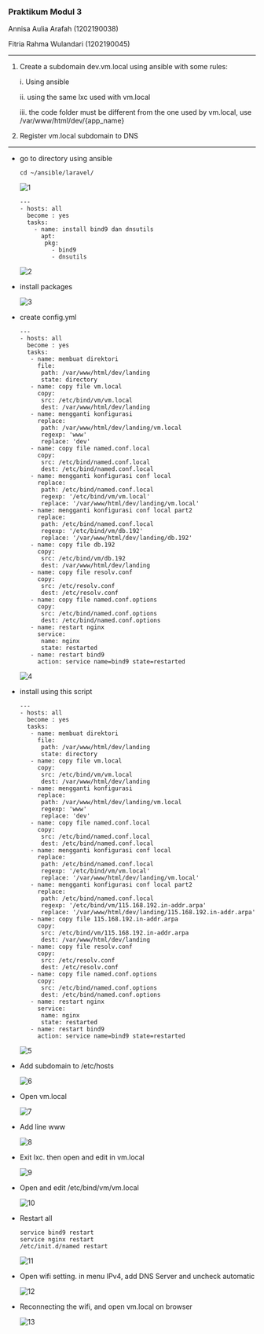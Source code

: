 ### Praktikum Modul 3

Annisa Aulia Arafah    (1202190038)

Fitria Rahma Wulandari (1202190045)

---

1. Create a subdomain dev.vm.local using ansible with some rules:

   i. Using ansible

   ii. using the same lxc used with vm.local

   iii. the code folder must be different from the one used by vm.local, use /var/www/html/dev/{app_name}

2. Register vm.local subdomain to DNS

---

- go to directory using ansible

  ```
  cd ~/ansible/laravel/
  ```

  ![1](https://user-images.githubusercontent.com/92453574/146378288-8e2b8f69-c7fd-4be5-8858-6220afe467b4.PNG)

  

  ```
  ---
  - hosts: all
    become : yes
    tasks:
      - name: install bind9 dan dnsutils
        apt:
         pkg:
           - bind9
           - dnsutils
  ```

  ![2](https://user-images.githubusercontent.com/92453574/146378301-87660a93-79a5-4368-b270-de2666348afd.PNG)

  

- install packages

  ![3](https://user-images.githubusercontent.com/92453574/146378308-31087fa5-6153-43a8-8b02-603207ebc0b7.PNG)



- create config.yml

  ```
  ---
  - hosts: all
    become : yes
    tasks:
     - name: membuat direktori
       file:
        path: /var/www/html/dev/landing
        state: directory
     - name: copy file vm.local
       copy:
        src: /etc/bind/vm/vm.local
        dest: /var/www/html/dev/landing
     - name: mengganti konfigurasi
       replace:
        path: /var/www/html/dev/landing/vm.local
        regexp: 'www'
        replace: 'dev'
     - name: copy file named.conf.local
       copy:
        src: /etc/bind/named.conf.local
        dest: /etc/bind/named.conf.local
     - name: mengganti konfigurasi conf local
       replace:
        path: /etc/bind/named.conf.local
        regexp: '/etc/bind/vm/vm.local'
        replace: '/var/www/html/dev/landing/vm.local'
     - name: mengganti konfigurasi conf local part2
       replace:
        path: /etc/bind/named.conf.local
        regexp: '/etc/bind/vm/db.192'
        replace: '/var/www/html/dev/landing/db.192'
     - name: copy file db.192
       copy:
        src: /etc/bind/vm/db.192
        dest: /var/www/html/dev/landing
     - name: copy file resolv.conf
       copy:
        src: /etc/resolv.conf
        dest: /etc/resolv.conf
     - name: copy file named.conf.options
       copy:
        src: /etc/bind/named.conf.options
        dest: /etc/bind/named.conf.options
     - name: restart nginx
       service:
        name: nginx
        state: restarted
     - name: restart bind9
       action: service name=bind9 state=restarted
  ```

  ![4](https://user-images.githubusercontent.com/92453574/146378313-06e3c534-c62d-4193-8c88-e01232e11171.PNG)

  

- install using this script

  ```
  ---
  - hosts: all
    become : yes
    tasks:
     - name: membuat direktori
       file:
        path: /var/www/html/dev/landing
        state: directory
     - name: copy file vm.local
       copy:
        src: /etc/bind/vm/vm.local
        dest: /var/www/html/dev/landing
     - name: mengganti konfigurasi
       replace:
        path: /var/www/html/dev/landing/vm.local
        regexp: 'www'
        replace: 'dev'
     - name: copy file named.conf.local
       copy:
        src: /etc/bind/named.conf.local
        dest: /etc/bind/named.conf.local
     - name: mengganti konfigurasi conf local
       replace:
        path: /etc/bind/named.conf.local
        regexp: '/etc/bind/vm/vm.local'
        replace: '/var/www/html/dev/landing/vm.local'
     - name: mengganti konfigurasi conf local part2
       replace:
        path: /etc/bind/named.conf.local
        regexp: '/etc/bind/vm/115.168.192.in-addr.arpa'
        replace: '/var/www/html/dev/landing/115.168.192.in-addr.arpa'
     - name: copy file 115.168.192.in-addr.arpa
       copy:
        src: /etc/bind/vm/115.168.192.in-addr.arpa
        dest: /var/www/html/dev/landing
     - name: copy file resolv.conf
       copy:
        src: /etc/resolv.conf
        dest: /etc/resolv.conf
     - name: copy file named.conf.options
       copy:
        src: /etc/bind/named.conf.options
        dest: /etc/bind/named.conf.options
     - name: restart nginx
       service:
        name: nginx
        state: restarted
     - name: restart bind9
       action: service name=bind9 state=restarted
  ```

  ![5](https://user-images.githubusercontent.com/92453574/146378329-46c7ee8d-7443-4ff4-95eb-b7f433c42b8a.PNG)

  

- Add subdomain to /etc/hosts

  ![6](https://user-images.githubusercontent.com/92453574/146378334-f461583a-6fb9-459a-882f-97770a2836e9.PNG)



- Open vm.local

  ![7](https://user-images.githubusercontent.com/92453574/146378340-117b34df-f387-4a90-be85-fcc36653cd40.PNG)



- Add line www

  ![8](https://user-images.githubusercontent.com/92453574/146378347-88157153-31b2-455e-a98c-c7585211fb14.PNG)



- Exit lxc. then open and edit in vm.local

  ![9](https://user-images.githubusercontent.com/92453574/146378349-a9a72b0a-60b3-48ed-8fa4-c1acf9e4d9f1.PNG)



- Open and edit /etc/bind/vm/vm.local

  ![10](https://user-images.githubusercontent.com/92453574/146378356-61194ec6-6db1-4e69-8d0f-4c0010e3b529.PNG)



- Restart all

  ```
  service bind9 restart
  service nginx restart
  /etc/init.d/named restart
  ```

  ![11](https://user-images.githubusercontent.com/92453574/146378365-a2c0376b-1fd7-418f-acef-1be45715e18f.PNG)



- Open wifi setting. in menu IPv4, add DNS Server and uncheck automatic

  ![12](https://user-images.githubusercontent.com/92453574/146378371-a9a30336-c7c5-4b42-a1a2-60032c8039f5.PNG)



- Reconnecting the wifi, and open vm.local on browser

  ![13](https://user-images.githubusercontent.com/92453574/146378376-a652994e-8839-46ec-88a1-88717bafc1cd.PNG)





